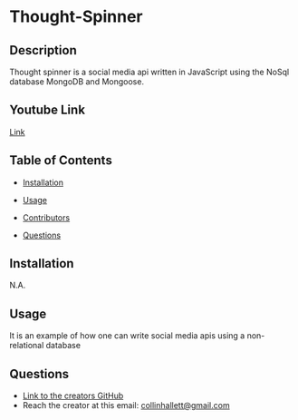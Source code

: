 
  # Thought-Spinner

  ## Description 
  Thought spinner is a social media api written in JavaScript using the NoSql database MongoDB and Mongoose. 

  ## Youtube Link
  [Link](https://youtu.be/HpGpfH9lHcU)

  ## Table of Contents

  * [Installation](#installation)
  * [Usage](#usage)
  * [Contributors](#contributors)
   
  * [Questions](#questions)
  
  ## Installation
  N.A.

  ## Usage
  It is an example of how one can write social media apis using a non-relational database  
  

  ## Questions 
  * [Link to the creators GitHub](https://github.com/Challett1129)
  * Reach the creator at this email: collinhallett@gmail.com
